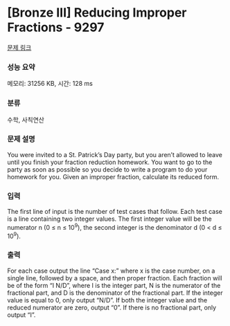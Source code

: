 # [Bronze III] Reducing Improper Fractions - 9297 

[문제 링크](https://www.acmicpc.net/problem/9297) 

### 성능 요약

메모리: 31256 KB, 시간: 128 ms

### 분류

수학, 사칙연산

### 문제 설명

<p>You were invited to a St. Patrick’s Day party, but you aren’t allowed to leave until you finish your fraction reduction homework. You want to go to the party as soon as possible so you decide to write a program to do your homework for you. Given an improper fraction, calculate its reduced form.</p>

### 입력 

 <p>The first line of input is the number of test cases that follow. Each test case is a line containing two integer values. The first integer value will be the numerator n (0 ≤ n ≤ 10<sup>9</sup>), the second integer is the denominator d (0 < d ≤ 10<sup>9</sup>).</p>

### 출력 

 <p>For each case output the line “Case x:” where x is the case number, on a single line, followed by a space, and then proper fraction. Each fraction will be of the form “I N/D”, where I is the integer part, N is the numerator of the fractional part, and D is the denominator of the fractional part. If the integer value is equal to 0, only output “N/D”. If both the integer value and the reduced numerator are zero, output “0”. If there is no fractional part, only output “I”.</p>

